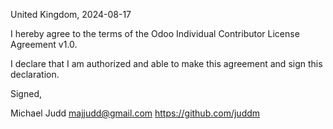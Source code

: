 United Kingdom, 2024-08-17

I hereby agree to the terms of the Odoo Individual Contributor License
Agreement v1.0.

I declare that I am authorized and able to make this agreement and sign this
declaration.

Signed,

Michael Judd majjudd@gmail.com https://github.com/juddm
